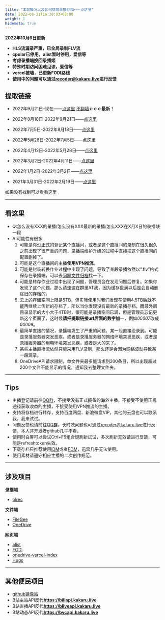 ```yaml
---
title: "本站概况以及如何提取录播存档←←←点这里"
date: 2022-08-31T16:30:03+08:00
weight: 1
hidemeta: true
---
```


**2022年10月6日更新**
 - **HLS流漏录严重，已全局录制FLV流**
 - **cpolar已停用，alist暂时停用，爱信等**
 - **考虑录播端换回录播姬**
 - **特殊时期访问困难见谅，爱信等**
 - **vercel被墙，已更新FODI路线**
 - **使用中的问题可以通过[recoder@kakaru.live][24]进行反馈**

## 提取链接 ##


 - 2022年9月21日-现在——[点这里][26] [不翻墙][33]**←←←最新！**

 - 2022年8月18日-2022年9月21日——[点这里][2]

 - 2022年7月5日-2022年8月18日——[点这里][3]

 - 2022年5月28日-2022年7月5日——[点这里][4]

 - 2022年4月12日-2022年5月28日——[点这里][5]

 - 2022年3月2日-2022年4月11日——[点这里][6]

 - 2022年1月2日-2022年3月2日——[点这里][7]

 - 2021年3月31日-2022年2月19日——[点这里][8]

如果没有找到可以[看看这里][10]

----

## 看这里 ##

 - Q:怎么没有XXX的录播/怎么没有XXX最新的录播/怎么XXX在X月X日的录播缺一段
 - A:可能性有很多
   1. 可能是你没正式的登记某个直播间，或者是这个直播间的录制在很久很久之前出现了很严重的问题，录播端维护升级的过程中直接把这个直播间的配置删掉了。
   2. 可能是这个直播间的主播**使用VPN推流**。
   3. 可能是封装转换作业过程中出现了问题，导致了某段录播依然以“.flv”格式保存在录播端，可以去[问题文件归档][10]找一下。
   4. 可能是转存作业过程中出现了问题，管理员会在发现问题后修复。如果你发现了这个问题，那么请速速在群里AT我，因为缓存盘满以后是会自动删除旧的存档的。
   5. 云上的存储空间上限是5TB，但实际使用时我们发现在使用4.5TB后就不能再继续上传新的存档了，所以当你发现没有最新的录播存档，而最外层目录显示的大小大于4TB时，很可能是录播空间已满，但是管理员忘记更新这个页面了，这时候**请把提取链接url后面的数字加一**，例如*00007*改成*00008*。
   6. 最简单直接的情况，录播端发生了严重的问题，某一段直接没录到。可能是录播服务器突发恶疾，或者是录播服务器的网络环境突发恶疾，或者是录播服务器的用电环境突发恶疾，或者是大的来了。
   7. 某些主播直播流依然只能采用FLV录制，那么还是会因为网络波动导致某一段漏录。
   8. OneDriveAPI请求限制，单文件夹最多能请求到200条目，所以出现超过200个文件不能显示的情况，通知我去整理文件夹。

----

## Tips ##

 - 主播登记请前往[QQ群][25]，不接受没有正式报备的海外主播，不接受不使用正规途径获取收益的主播，不接受使用VPN推流的主播。
 - 支持将存档进行转存，支持百度网盘、新浪微盘VIP，其他的云盘也可以联系我，我来试试。
 - 问题反馈也请前往[QQ群][25]，长时效问题也可通过[recoder@kakaru.live][24]进行反馈，本人非开发者github几乎不看。
 - 使用时白屏可以尝试Ctrl+F5组合键刷新试试，多次刷新无效请进行反馈，可能是refreshtoken失效。
 - 下载存档只推荐使用[IDM][12]或者[FDM][28]，迅雷几乎无法使用。
 - 使用素材请遵守相应主播的二次创作规范。

----

## 涉及项目 ##

**录播端**

 - [blrec][16]

**文件端**

 - [FileGee][17]
 - [OneDrive][18]

**网页端**

 - [alist][32]
 - [FODI][19]
 - [onedrive-vercel-index][27]
 - [Hugo][23]

----

## 其他便民项目 ##

 - [github镜像站][29]
 - B站主站API反代**https://biliapi.kakaru.live**
 - B站直播API反代**https://bliveapi.kakaru.live**
 - B站动态API反代**https://bvcapi.kakaru.live**

  [1]: https://archive.kakaru.live/
  [2]: https://archive.kakaru.live/00008
  [3]: https://archive.kakaru.live/00007
  [4]: https://archive.kakaru.live/00006
  [5]: https://archive.kakaru.live/00005
  [6]: https://archive.kakaru.live/00004
  [7]: https://archive.kakaru.live/00003
  [8]: https://pan.baidu.com/s/1_Ml3f2xIGj5UGUDePJVkhg?pwd=KKKR
  [9]: https://pan.baidu.com/s/1_Ml3f2xIGj5UGUDePJVkhg?pwd=KKKR
  [10]: https://archive.kakaru.live/wtf
  [11]: https://archive.kakaru.live/wtf
  [12]: https://www.internetdownloadmanager.com/
  [13]: https://archive.kakaru.live/00002
  [14]: https://archive.kakaru.live/00001
  [15]: https://worker.dev
  [16]: https://github.com/acgnhiki/blrec
  [17]: http://cn.filegee.com/
  [18]: https://www.onedrive.live.com/
  [19]: https://github.com/vcheckzen/FODI
  [20]: http://typecho.org/
  [21]: https://github.com/fatedier/frp/
  [22]: https://www.cpolar.com/
  [23]: https://gohugo.io/
  [24]: mailto:recoder@kakaru.live
  [25]: https://qm.qq.com/cgi-bin/qm/qr?k=M-qFZlFR8g_IGni-hXsH1wV61lDvp3uR&jump_from=webapi
  [26]: https://arc9.kakaru.live/
  [27]: https://github.com/spencerwooo/onedrive-vercel-index
  [28]: https://www.freedownloadmanager.org/
  [29]: https://github.kakaru.live/
  [30]: bliveapi.kakaru.live
  [31]: biliapi.kakaru.live
  [32]: https://github.com/alist-org/alist
  [33]: https://archive.kakaru.live/00009